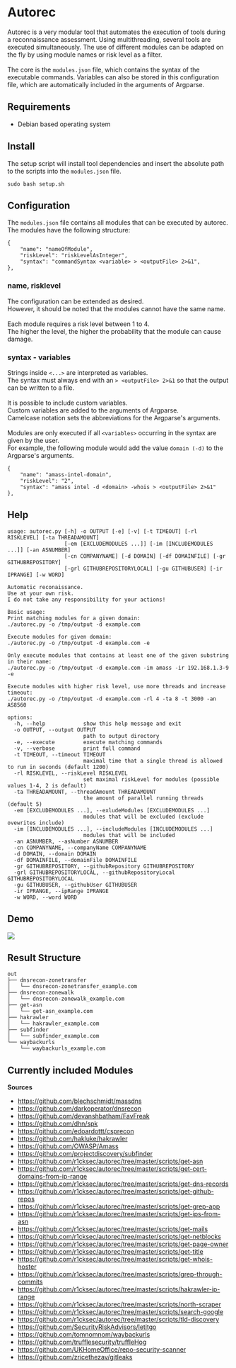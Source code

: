 # Autorec

Autorec is a very modular tool that automates the execution of tools during a reconnaissance assessment.
Using multithreading, several tools are executed simultaneously.
The use of different modules can be adapted on the fly by using module names or risk level as a filter.
<br>
<br>
The core is the `modules.json` file, which contains the syntax of the executable commands.
Variables can also be stored in this configuration file, which are automatically included in the arguments of Argparse.

## Requirements
- Debian based operating system

## Install
The setup script will install tool dependencies and insert the absolute path to the scripts into the `modules.json` file.

```
sudo bash setup.sh
```

## Configuration
The `modules.json` file contains all modules that can be executed by autorec. <br>
The modules have the following structure:

```
{
    "name": "nameOfModule",
    "riskLevel": "riskLevelAsInteger",
    "syntax": "commandSyntax <variable> > <outputFile> 2>&1",
},
```

### name, risklevel
The configuration can be extended as desired. <br>
However, it should be noted that the modules cannot have the same name.
<br>
<br>
Each module requires a risk level between 1 to 4.  <br>
The higher the level, the higher the probability that the module can cause damage.
<br>

### syntax - variables
Strings inside `<...>` are interpreted as variables. <br>
The syntax must always end with an `> <outputFile> 2>&1` so that the output can be written to a file. <br>
<br>
It is possible to include custom variables. <br>
Custom variables are added to the arguments of Argparse. <br>
Camelcase notation sets the abbreviations for the Argparse's arguments.
<br>
<br>
Modules are only executed if all `<variables>` occurring in the syntax are given by the user. <br>
For example, the following module would add the value `domain (-d)` to the Argparse's arguments.

```    
{
    "name": "amass-intel-domain",
    "riskLevel": "2",
    "syntax": "amass intel -d <domain> -whois > <outputFile> 2>&1"
},
```

## Help
```
usage: autorec.py [-h] -o OUTPUT [-e] [-v] [-t TIMEOUT] [-rl RISKLEVEL] [-ta THREADAMOUNT]
                  [-em [EXCLUDEMODULES ...]] [-im [INCLUDEMODULES ...]] [-an ASNUMBER]
                  [-cn COMPANYNAME] [-d DOMAIN] [-df DOMAINFILE] [-gr GITHUBREPOSITORY]
                  [-grl GITHUBREPOSITORYLOCAL] [-gu GITHUBUSER] [-ir IPRANGE] [-w WORD]

Automatic reconaissance.
Use at your own risk.
I do not take any responsibility for your actions!

Basic usage:
Print matching modules for a given domain:
./autorec.py -o /tmp/output -d example.com

Execute modules for given domain:
./autorec.py -o /tmp/output -d example.com -e

Only execute modules that contains at least one of the given substring in their name:
./autorec.py -o /tmp/output -d example.com -im amass -ir 192.168.1.3-9 -e

Execute modules with higher risk level, use more threads and increase timeout:
./autorec.py -o /tmp/output -d example.com -rl 4 -ta 8 -t 3000 -an AS8560

options:
  -h, --help            show this help message and exit
  -o OUTPUT, --output OUTPUT
                        path to output directory
  -e, --execute         execute matching commands
  -v, --verbose         print full command
  -t TIMEOUT, --timeout TIMEOUT
                        maximal time that a single thread is allowed to run in seconds (default 1200)
  -rl RISKLEVEL, --riskLevel RISKLEVEL
                        set maximal riskLevel for modules (possible values 1-4, 2 is default)
  -ta THREADAMOUNT, --threadAmount THREADAMOUNT
                        the amount of parallel running threads (default 5)
  -em [EXCLUDEMODULES ...], --exludeModules [EXCLUDEMODULES ...]
                        modules that will be excluded (exclude ovewrites include)
  -im [INCLUDEMODULES ...], --includeModules [INCLUDEMODULES ...]
                        modules that will be included
  -an ASNUMBER, --asNumber ASNUMBER
  -cn COMPANYNAME, --companyName COMPANYNAME
  -d DOMAIN, --domain DOMAIN
  -df DOMAINFILE, --domainFile DOMAINFILE
  -gr GITHUBREPOSITORY, --githubRepository GITHUBREPOSITORY
  -grl GITHUBREPOSITORYLOCAL, --githubRepositoryLocal GITHUBREPOSITORYLOCAL
  -gu GITHUBUSER, --githubUser GITHUBUSER
  -ir IPRANGE, --ipRange IPRANGE
  -w WORD, --word WORD
```

## Demo
![](https://github.com/r1cksec/autorec/blob/master/demo.gif)

## Result Structure 
```
out
├── dnsrecon-zonetransfer
│   └── dnsrecon-zonetransfer_example.com
├── dnsrecon-zonewalk
│   └── dnsrecon-zonewalk_example.com
├── get-asn
│   └── get-asn_example.com
├── hakrawler
│   └── hakrawler_example.com
├── subfinder
│   └── subfinder_example.com
└── waybackurls
    └── waybackurls_example.com
```

## Currently included Modules

**Sources**

* <https://github.com/blechschmidt/massdns>
* <https://github.com/darkoperator/dnsrecon>
* <https://github.com/devanshbatham/FavFreak>
* <https://github.com/dhn/spk>
* <https://github.com/edoardottt/csprecon>
* <https://github.com/hakluke/hakrawler>
* <https://github.com/OWASP/Amass>
* <https://github.com/projectdiscovery/subfinder>
* <https://github.com/r1cksec/autorec/tree/master/scripts/get-asn>
* <https://github.com/r1cksec/autorec/tree/master/scripts/get-cert-domains-from-ip-range>
* <https://github.com/r1cksec/autorec/tree/master/scripts/get-dns-records>
* <https://github.com/r1cksec/autorec/tree/master/scripts/get-github-repos>
* <https://github.com/r1cksec/autorec/tree/master/scripts/get-grep-app>
* <https://github.com/r1cksec/autorec/tree/master/scripts/get-ips-from-asn>
* <https://github.com/r1cksec/autorec/tree/master/scripts/get-mails>
* <https://github.com/r1cksec/autorec/tree/master/scripts/get-netblocks>
* <https://github.com/r1cksec/autorec/tree/master/scripts/get-page-owner>
* <https://github.com/r1cksec/autorec/tree/master/scripts/get-title>
* <https://github.com/r1cksec/autorec/tree/master/scripts/get-whois-hoster>
* <https://github.com/r1cksec/autorec/tree/master/scripts/grep-through-commits>
* <https://github.com/r1cksec/autorec/tree/master/scripts/hakrawler-ip-range>
* <https://github.com/r1cksec/autorec/tree/master/scripts/north-scraper>
* <https://github.com/r1cksec/autorec/tree/master/scripts/search-google>
* <https://github.com/r1cksec/autorec/tree/master/scripts/tld-discovery>
* <https://github.com/SecurityRiskAdvisors/letitgo>
* <https://github.com/tomnomnom/waybackurls>
* <https://github.com/trufflesecurity/truffleHog>
* <https://github.com/UKHomeOffice/repo-security-scanner>
* <https://github.com/zricethezav/gitleaks>

